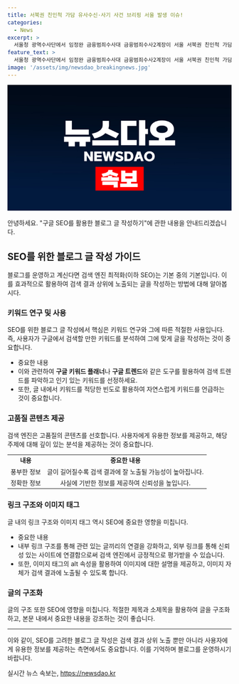 ```yaml
---
title: 서북권 친인척 가담 유사수신·사기 사건 브리핑 서울 발생 이슈!
categories:
  - News
excerpt: >
  서울청 광역수사단에서 임정완 금융범죄수사대 금융범죄수사2계장이 서울 서북권 친인척 가담 유사수신·사기 사건으로 21명을 검거하고 송치했다.
feature_text: >
  서울청 광역수사단에서 임정완 금융범죄수사대 금융범죄수사2계장이 서울 서북권 친인척 가담 유사수신·사기 사건으로 21명을 검거하고 송치했다.
image: '/assets/img/newsdao_breakingnews.jpg'
---
```


<p><img src="/assets/img/newsdao_breakingnews.jpg" alt="ontimetimes 속보" /></p>

<p>안녕하세요. "구글 SEO를 활용한 블로그 글 작성하기"에 관한 내용을 안내드리겠습니다.</p>

<h2 data-ke-size="size26">SEO를 위한 블로그 글 작성 가이드</h2>

<p data-ke-size="size16">블로그를 운영하고 계신다면 검색 엔진 최적화(이하 SEO)는 기본 중의 기본입니다. 이를 효과적으로 활용하여 검색 결과 상위에 노출되는 글을 작성하는 방법에 대해 알아봅시다.</p>

<h3>키워드 연구 및 사용</h3>

<p data-ke-size="size16">SEO를 위한 블로그 글 작성에서 핵심은 키워드 연구와 그에 따른 적절한 사용입니다. 즉, 사용자가 구글에서 검색할 만한 키워드를 분석하여 그에 맞게 글을 작성하는 것이 중요합니다.</p>

<ul>
  <li>중요한 내용</li>
  <li>이와 관련하여 <b>구글 키워드 플래너</b>나 <b>구글 트렌드</b>와 같은 도구를 활용하여 검색 트렌드를 파악하고 인기 있는 키워드를 선정하세요.</li>
  <li>또한, 글 내에서 키워드를 적당한 빈도로 활용하여 자연스럽게 키워드를 언급하는 것이 중요합니다.</li>
</ul>

<h3>고품질 콘텐츠 제공</h3>

<p data-ke-size="size16">검색 엔진은 고품질의 콘텐츠를 선호합니다. 사용자에게 유용한 정보를 제공하고, 해당 주제에 대해 깊이 있는 분석을 제공하는 것이 중요합니다.</p>

<table>
  <tr>
    <td style="text-align: center; height: 17px;"><b>내용</b></td>
    <td style="text-align: center; height: 17px;"><b>중요한 내용</b></td>
  </tr>
  <tr>
    <td style="text-align: center; height: 17px;">풍부한 정보</td>
    <td style="text-align: center; height: 17px;">글이 길어질수록 검색 결과에 잘 노출될 가능성이 높아집니다.</td>
  </tr>
  <tr>
    <td style="text-align: center; height: 17px;">정확한 정보</td>
    <td style="text-align: center; height: 17px;">사실에 기반한 정보를 제공하여 신뢰성을 높입니다.</td>
  </tr>
</table>

<h3>링크 구조와 이미지 태그</h3>

<p data-ke-size="size16">글 내의 링크 구조와 이미지 태그 역시 SEO에 중요한 영향을 미칩니다.</p>

<ul>
  <li>중요한 내용</li>
  <li>내부 링크 구조를 통해 관련 있는 글끼리의 연결을 강화하고, 외부 링크를 통해 신뢰성 있는 사이트에 연결함으로써 검색 엔진에서 긍정적으로 평가받을 수 있습니다.</li>
  <li>또한, 이미지 태그의 alt 속성을 활용하여 이미지에 대한 설명을 제공하고, 이미지 자체가 검색 결과에 노출될 수 있도록 합니다.</li>
</ul>

<h3>글의 구조화</h3>

<p data-ke-size="size16">글의 구조 또한 SEO에 영향을 미칩니다. 적절한 제목과 소제목을 활용하여 글을 구조화하고, 본문 내에서 중요한 내용을 강조하는 것이 좋습니다.</p>

<hr>

<p data-ke-size="size16">이와 같이, SEO를 고려한 블로그 글 작성은 검색 결과 상위 노출 뿐만 아니라 사용자에게 유용한 정보를 제공하는 측면에서도 중요합니다. 이를 기억하며 블로그를 운영하시기 바랍니다.</p>
실시간 뉴스 속보는, <a href="https://newsdao.kr" rel="dofollow">https://newsdao.kr</a>


